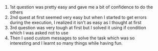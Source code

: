 1) 1st question was pretty easy and gave me a bit of confidence to do the others
2) 2nd quest at first seemed very easy but when I started to get errors during the execution, I realized it isn't as easy as I thought at first
3) 3rd question was very tough at first but I solved it using if condition which I was asked not to use
4) Then I used custom messages to solve the task which was so interesting and I learnt so many things while having fun.
